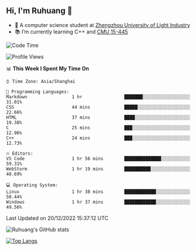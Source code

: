 ## Hi, I'm Ruhuang 👋

- :school: A computer science student at [Zhengzhou University of Light Industry](http://www.zzuli.edu.cn/)
- :books: I’m currently learning C++ and [CMU 15-445](https://15445.courses.cs.cmu.edu/fall2022/)

<!--START_SECTION:waka-->
![Code Time](http://img.shields.io/badge/Code%20Time-24%20hrs%2024%20mins-blue)

![Profile Views](http://img.shields.io/badge/Profile%20Views-1-blue)

📊 **This Week I Spent My Time On** 

```text
⌚︎ Time Zone: Asia/Shanghai

💬 Programming Languages: 
Markdown                 1 hr                ███████░░░░░░░░░░░░░░░░░░   31.01% 
CSS                      44 mins             █████░░░░░░░░░░░░░░░░░░░░   22.66% 
HTML                     37 mins             ████░░░░░░░░░░░░░░░░░░░░░   19.38% 
C                        25 mins             ███░░░░░░░░░░░░░░░░░░░░░░   12.96% 
C++                      24 mins             ███░░░░░░░░░░░░░░░░░░░░░░   12.73%

🔥 Editors: 
VS Code                  1 hr 56 mins        ██████████████░░░░░░░░░░░   59.31% 
WebStorm                 1 hr 19 mins        ██████████░░░░░░░░░░░░░░░   40.69%

💻 Operating System: 
Linux                    1 hr 38 mins        ████████████░░░░░░░░░░░░░   50.44% 
Windows                  1 hr 37 mins        ████████████░░░░░░░░░░░░░   49.56%

```


 Last Updated on 20/12/2022 15:37:12 UTC
<!--END_SECTION:waka-->

![Ruhuang's GitHub stats](https://github-readme-stats.vercel.app/api?username=ruhuang2001&count_private=true&hide_title=true&show_icons=true&theme=vue)

[![Top Langs](https://github-readme-stats.vercel.app/api/top-langs/?username=ruhuang2001&layout=compact)](https://github.com/anuraghazra/github-readme-stats)
